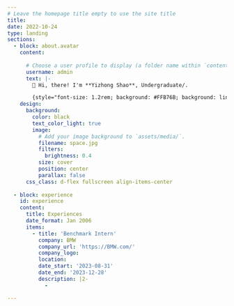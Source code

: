 ```yaml
---
# Leave the homepage title empty to use the site title
title:
date: 2022-10-24
type: landing
sections:
  - block: about.avatar
    content:
  
      # Choose a user profile to display (a folder name within `content/authors/`)
      username: admin
      text: |-
        👋 Hi, there! I'm **Yizhong Shao**, Undergraduate/.

        {style="font-size: 1.2rem; background: #FFB76B; background: linear-gradient(to right, #FFB76B 0%, #FFA73D 30%, #FF7C00 60%, #FF7F04 100%); -webkit-background-clip: text; -webkit-text-fill-color: transparent;"}
    design:
      background:
        color: black
        text_color_light: true
        image:
          # Add your image background to `assets/media/`.
          filename: space.jpg
          filters:
            brightness: 0.4
          size: cover
          position: center
          parallax: false
      css_class: d-flex fullscreen align-items-center
  
  - block: experience
    id: experience
    content:
      title: Experiences
      date_format: Jan 2006
      items:
        - title: 'Benchmark Intern'
          company: BMW
          company_url: 'https://BMW.com/'
          company_logo:
          location: 
          date_start: '2023-08-31'
          date_end: '2023-12-28'
          description: |2-
            -

---
```

